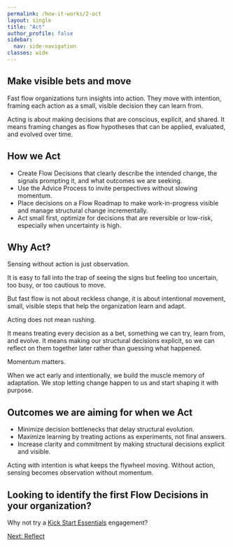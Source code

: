 ```yaml
---
permalink: /how-it-works/2-act
layout: single
title: "Act"
author_profile: false
sidebar:
  nav: side-navigation
classes: wide
---
```


## Make visible bets and move

Fast flow organizations turn insights into action.
They move with intention, framing each action as a small, visible decision they can learn from.

Acting is about making decisions that are conscious, explicit, and shared.
It means framing changes as flow hypotheses that can be applied, evaluated, and evolved over time.

## How we Act

- Create Flow Decisions that clearly describe the intended change, the signals prompting it, and what outcomes we are seeking.
- Use the Advice Process to invite perspectives without slowing momentum.
- Place decisions on a Flow Roadmap to make work-in-progress visible and manage structural change incrementally.
- Act small first, optimize for decisions that are reversible or low-risk, especially when uncertainty is high.

## Why Act?

Sensing without action is just observation.

It is easy to fall into the trap of seeing the signs but feeling too uncertain, too busy, or too cautious to move.

But fast flow is not about reckless change, it is about intentional movement, small, visible steps that help the organization learn and adapt.

Acting does not mean rushing.

It means treating every decision as a bet, something we can try, learn from, and evolve.
It means making our structural decisions explicit, so we can reflect on them together later rather than guessing what happened.

Momentum matters.

When we act early and intentionally, we build the muscle memory of adaptation.
We stop letting change happen to us and start shaping it with purpose.

## Outcomes we are aiming for when we Act

- Minimize decision bottlenecks that delay structural evolution.
- Maximize learning by treating actions as experiments, not final answers.
- Increase clarity and commitment by making structural decisions explicit and visible.

Acting with intention is what keeps the flywheel moving.
Without action, sensing becomes observation without momentum.

## Looking to identify the first Flow Decisions in your organization?

Why not try a [Kick Start Essentials](/engagements/kick-start-essentials) engagement?

[Next: Reflect](/how-it-works/3-reflect)
